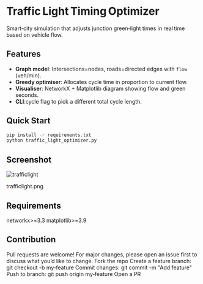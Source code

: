 # Traffic Light Timing Optimizer

Smart‑city simulation that adjusts junction green‑light times in real time based on vehicle flow.

## Features
- **Graph model**: Intersections=nodes, roads=directed edges with `flow` (veh/min).
- **Greedy optimiser**: Allocates cycle time in proportion to current flow.
- **Visualiser**: NetworkX + Matplotlib diagram showing flow and green seconds.
- **CLI**:cycle flag to pick a different total cycle length.


## Quick Start
```bash
pip install -r requirements.txt
python traffic_light_optimizer.py
```
## Screenshot
![trafficlight](https://github.com/user-attachments/assets/b17b8d2b-b2dc-4e4b-ac85-a7f65ce93007)

trafficlight.png

## Requirements
networkx>=3.3
matplotlib>=3.9

## Contribution
Pull requests are welcome! For major changes, please open an issue first to discuss what you’d like to change.
Fork the repo
Create a feature branch: git checkout -b my‑feature
Commit changes: git commit -m "Add feature"
Push to branch: git push origin my‑feature
Open a PR
